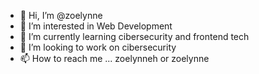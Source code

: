 - 👋 Hi, I’m @zoelynne
- 👀 I’m interested in Web Development
- 🌱 I’m currently learning cibersecurity and frontend tech
- 💞️ I’m looking to work on cibersecurity
- 📫 How to reach me ... zoelynneh or zoelynne

<!---
zoelynne/zoelynne is a ✨ special ✨ repository because its `README.md` (this file) appears on your GitHub profile.
You can click the Preview link to take a look at your changes.
--->
